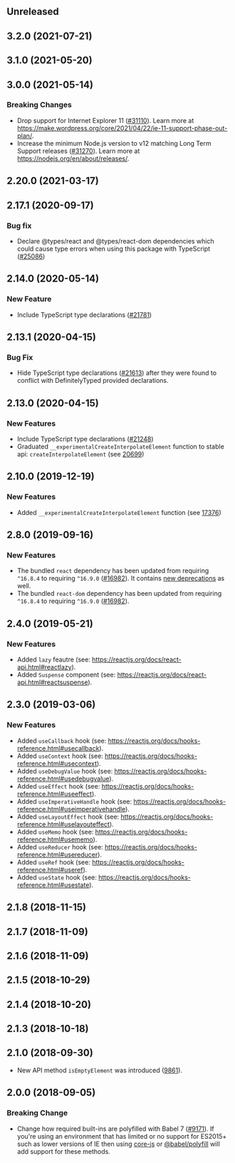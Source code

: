 <!-- Learn how to maintain this file at https://github.com/WordPress/gutenberg/tree/HEAD/packages#maintaining-changelogs. -->

## Unreleased

## 3.2.0 (2021-07-21)

## 3.1.0 (2021-05-20)

## 3.0.0 (2021-05-14)

### Breaking Changes

-   Drop support for Internet Explorer 11 ([#31110](https://github.com/WordPress/gutenberg/pull/31110)). Learn more at https://make.wordpress.org/core/2021/04/22/ie-11-support-phase-out-plan/.
-   Increase the minimum Node.js version to v12 matching Long Term Support releases ([#31270](https://github.com/WordPress/gutenberg/pull/31270)). Learn more at https://nodejs.org/en/about/releases/.

## 2.20.0 (2021-03-17)

## 2.17.1 (2020-09-17)

### Bug fix

-   Declare @types/react and @types/react-dom dependencies which could cause type errors when using
    this package with TypeScript ([#25086](https://github.com/WordPress/gutenberg/pull/25086))

## 2.14.0 (2020-05-14)

### New Feature

-   Include TypeScript type declarations ([#21781](https://github.com/WordPress/gutenberg/pull/21781))

## 2.13.1 (2020-04-15)

### Bug Fix

-   Hide TypeScript type declarations ([#21613](https://github.com/WordPress/gutenberg/pull/21613))
    after they were found to conflict with DefinitelyTyped provided declarations.

## 2.13.0 (2020-04-15)

### New Features

-   Include TypeScript type declarations ([#21248](https://github.com/WordPress/gutenberg/pull/21248))
-   Graduated `__experimentalCreateInterpolateElement` function to stable api: `createInterpolateElement` (see [20699](https://github.com/WordPress/gutenberg/pull/20699))

## 2.10.0 (2019-12-19)

### New Features

-   Added `__experimentalCreateInterpolateElement` function (see [17376](https://github.com/WordPress/gutenberg/pull/17376))

## 2.8.0 (2019-09-16)

### New Features

-   The bundled `react` dependency has been updated from requiring `^16.8.4` to requiring `^16.9.0` ([#16982](https://github.com/WordPress/gutenberg/pull/16982)). It contains [new deprecations](https://reactjs.org/blog/2019/08/08/react-v16.9.0.html#new-deprecations) as well.
-   The bundled `react-dom` dependency has been updated from requiring `^16.8.4` to requiring `^16.9.0` ([#16982](https://github.com/WordPress/gutenberg/pull/16982)).

## 2.4.0 (2019-05-21)

### New Features

-   Added `lazy` feautre (see: https://reactjs.org/docs/react-api.html#reactlazy).
-   Added `Suspense` component (see: https://reactjs.org/docs/react-api.html#reactsuspense).

## 2.3.0 (2019-03-06)

### New Features

-   Added `useCallback` hook (see: https://reactjs.org/docs/hooks-reference.html#usecallback).
-   Added `useContext` hook (see: https://reactjs.org/docs/hooks-reference.html#usecontext).
-   Added `useDebugValue` hook (see: https://reactjs.org/docs/hooks-reference.html#usedebugvalue).
-   Added `useEffect` hook (see: https://reactjs.org/docs/hooks-reference.html#useeffect).
-   Added `useImperativeHandle` hook (see: https://reactjs.org/docs/hooks-reference.html#useimperativehandle).
-   Added `useLayoutEffect` hook (see: https://reactjs.org/docs/hooks-reference.html#uselayouteffect).
-   Added `useMemo` hook (see: https://reactjs.org/docs/hooks-reference.html#usememo).
-   Added `useReducer` hook (see: https://reactjs.org/docs/hooks-reference.html#usereducer).
-   Added `useRef` hook (see: https://reactjs.org/docs/hooks-reference.html#useref).
-   Added `useState` hook (see: https://reactjs.org/docs/hooks-reference.html#usestate).

## 2.1.8 (2018-11-15)

## 2.1.7 (2018-11-09)

## 2.1.6 (2018-11-09)

## 2.1.5 (2018-10-29)

## 2.1.4 (2018-10-20)

## 2.1.3 (2018-10-18)

## 2.1.0 (2018-09-30)

-   New API method `isEmptyElement` was introduced ([9861](https://github.com/WordPress/gutenberg/pull/9681/)).

## 2.0.0 (2018-09-05)

### Breaking Change

-   Change how required built-ins are polyfilled with Babel 7 ([#9171](https://github.com/WordPress/gutenberg/pull/9171)). If you're using an environment that has limited or no support for ES2015+ such as lower versions of IE then using [core-js](https://github.com/zloirock/core-js) or [@babel/polyfill](https://babeljs.io/docs/en/next/babel-polyfill) will add support for these methods.

